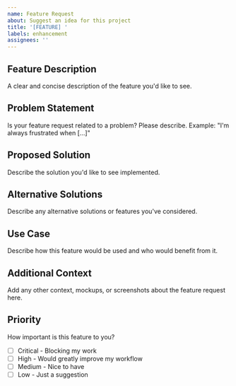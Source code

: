 ```yaml
---
name: Feature Request
about: Suggest an idea for this project
title: '[FEATURE] '
labels: enhancement
assignees: ''
---
```


## Feature Description
A clear and concise description of the feature you'd like to see.

## Problem Statement
Is your feature request related to a problem? Please describe.
Example: "I'm always frustrated when [...]"

## Proposed Solution
Describe the solution you'd like to see implemented.

## Alternative Solutions
Describe any alternative solutions or features you've considered.

## Use Case
Describe how this feature would be used and who would benefit from it.

## Additional Context
Add any other context, mockups, or screenshots about the feature request here.

## Priority
How important is this feature to you?
- [ ] Critical - Blocking my work
- [ ] High - Would greatly improve my workflow
- [ ] Medium - Nice to have
- [ ] Low - Just a suggestion
